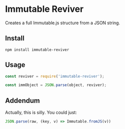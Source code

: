 # Immutable Reviver

Creates a full Immutable.js structure from a JSON string.

## Install

```
npm install immutable-reviver
```

## Usage

```js
const reviver = require('immutable-reviver');

const immObject = JSON.parse(object, reviver);
```

## Addendum

Actually, this is silly. You could just:

```js
JSON.parse(raw, (key, v) => Immutable.fromJS(v))
```
